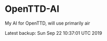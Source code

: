 # OpenTTD-AI
My AI for OpenTTD, will use primarily air

Latest backup: Sun Sep 22 10:37:01 UTC 2019
